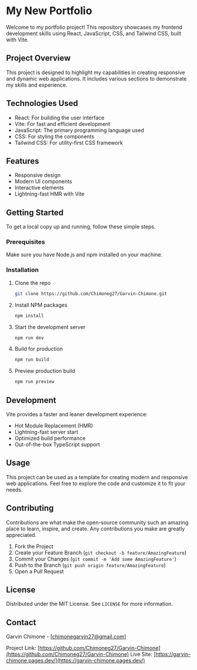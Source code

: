 # My New Portfolio

Welcome to my portfolio project! This repository showcases my frontend development skills using React, JavaScript, CSS, and Tailwind CSS, built with Vite.

## Project Overview

This project is designed to highlight my capabilities in creating responsive and dynamic web applications. It includes various sections to demonstrate my skills and experience.

## Technologies Used

* React: For building the user interface
* Vite: For fast and efficient development
* JavaScript: The primary programming language used
* CSS: For styling the components
* Tailwind CSS: For utility-first CSS framework

## Features
<!-- https://icons8.com/icon/843/folder -->
<!-- https://icons8.com/icon/2828/opened-folder -->

* Responsive design
* Modern UI components
* Interactive elements
* Lightning-fast HMR with Vite

## Getting Started

To get a local copy up and running, follow these simple steps.

### Prerequisites

Make sure you have Node.js and npm installed on your machine.

### Installation

1. Clone the repo
   ```bash
   git clone https://github.com/Chimoneg27/Garvin-Chimone.git
   ```
2. Install NPM packages
   ```bash
   npm install
   ```
3. Start the development server
   ```bash
   npm run dev
   ```
4. Build for production
   ```bash
   npm run build
   ```
5. Preview production build
   ```bash
   npm run preview
   ```

## Development

Vite provides a faster and leaner development experience:
- Hot Module Replacement (HMR)
- Lightning-fast server start
- Optimized build performance
- Out-of-the-box TypeScript support

## Usage

This project can be used as a template for creating modern and responsive web applications. Feel free to explore the code and customize it to fit your needs.

## Contributing

Contributions are what make the open-source community such an amazing place to learn, inspire, and create. Any contributions you make are greatly appreciated.

1. Fork the Project
2. Create your Feature Branch (`git checkout -b feature/AmazingFeature`)
3. Commit your Changes (`git commit -m 'Add some AmazingFeature'`)
4. Push to the Branch (`git push origin feature/AmazingFeature`)
5. Open a Pull Request

## License

Distributed under the MIT License. See `LICENSE` for more information.

## Contact

Garvin Chimone - [chimonegarvin27@gmail.com]

Project Link: [https://github.com/Chimoneg27/Garvin-Chimone](https://github.com/Chimoneg27/Garvin-Chimone)
Live Site: [https://garvin-chimone.pages.dev/](https://garvin-chimone.pages.dev/)